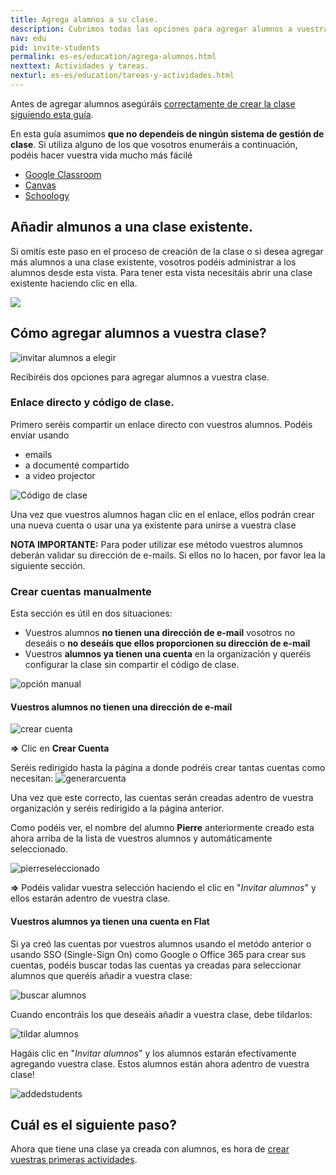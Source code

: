 ```yaml
---
title: Agrega alamnos a su clase.
description: Cubrimos todas las opciones para agregar alumnos a vuestra sala de clase, código, enlace directo y 'sincronización con las tres.'
nav: edu
pid: invite-students
permalink: es-es/education/agrega-alumnos.html
nexttext: Actividades y tareas.
nexturl: es-es/education/tareas-y-actividades.html
---
```


Antes de agregar alumnos asegúráis [correctamente de crear la clase siguiendo esta guía](/help/es-es/education/crear-una-nueva-clase.html).

En esta guía asumimos **que no dependeis de ningún sistema de gestión de clase**. Si utiliza alguno de los que vosotros enumeráis a continuación, podéis hacer vuestra vida mucho más fácilé
* [Google Classroom](/help/en/education/google-classroom/)
* [Canvas](https://blog.flat.io/flat-canvas/)
* [Schoology](https://blog.flat.io/flat-schoology/)

## Añadir almunos a una clase existente.

Si omitís este paso en el proceso de creación de la clase o si desea agregar más alumnos a una clase existente, vosotros podéis administrar a los alumnos desde esta vista. Para tener esta vista necesitáis abrir una clase existente haciendo clic en ella.


![](/help/assets/img/invitestudents/existing-class.png)

## Cómo agregar alumnos a vuestra clase?

![invitar alumnos a elegir](/help/assets/img/invitestudents/invitestudents.png)

Recibiréis dos opciones para agregar alumnos a vuestra clase.

### Enlace directo y código de clase.

Primero seréis compartir un enlace directo con vuestros alumnos. Podéis enviar usando
* emails
* a documenté compartido
* a video projector

![Código de clase](/help/assets/img/invitestudents/classcode.png)

Una vez que vuestros alumnos hagan clic en el enlace, ellos podrán crear una nueva cuenta o usar una ya existente para unirse a vuestra clase

**NOTA IMPORTANTE:** Para poder utilizar ese método vuestros alumnos deberán validar su dirección de e-mails. Si ellos no lo hacen, por favor lea la siguiente sección.
 

### Crear cuentas manualmente

Esta sección es útil en dos situaciones:

* Vuestros alumnos **no tienen una dirección de e-mail** vosotros no deseáis o **no deseáis que ellos proporcionen su dirección de e-mail**
* Vuestros **alumnos ya tienen una cuenta** en la organización y queréis configurar la clase sin compartir el código de clase.

![opción manual](/help/assets/img/invitestudents/addstudents.png)

#### **Vuestros alumnos no tienen una dirección de e-mail**

![crear cuenta](/help/assets/img/invitestudents/addstudents-createaccount.png)

**=>** Clic en **Crear Cuenta**

Seréis redirigido hasta la página a donde podréis crear tantas cuentas como necesitan:
![generarcuenta](/help/assets/img/invitestudents/generate-account.png)

Una vez que este correcto, las cuentas serán creadas adentro de vuestra organización y seréis redirigido a la página anterior.

Como podéis ver, el nombre del alumno **Pierre** anteriormente creado esta ahora arriba de la lista de vuestros alumnos y automáticamente seleccionado.

![pierreseleccionado](/help/assets/img/invitestudents/pierreselected.png)

**=>** Podéis validar vuestra selección haciendo el clic en "*Invitar alumnos*" y ellos estarán adentro de vuestra clase.

#### **Vuestros alumnos ya tienen una cuenta en Flat**

Si ya creó las cuentas por vuestros alumnos usando el metódo anterior o usando SSO (Single-Sign On) como Google o Office 365 para crear sus cuentas, podéis buscar todas las cuentas ya creadas para seleccionar alumnos que queréis añadir a vuestra clase:

![buscar alumnos](/help/assets/img/invitestudents/search-addstudents.png)

Cuando encontráis los que deseáis añadir a vuestra clase, debe tildarlos: 

![tildar alumnos](/help/assets/img/invitestudents/tickstudents.png)

Hagáis clic en "*Invitar alumnos*" y los alumnos estarán efectivamente agregando vuestra clase. Estos alumnos están ahora adentro de vuestra clase!

![addedstudents](/help/assets/img/invitestudents/addedstudents.png)

## Cuál es el siguiente paso?

Ahora que tiene una clase ya creada con alumnos, es hora de [crear vuestras primeras actividades](/help/en/education/assignments-activities.html).
